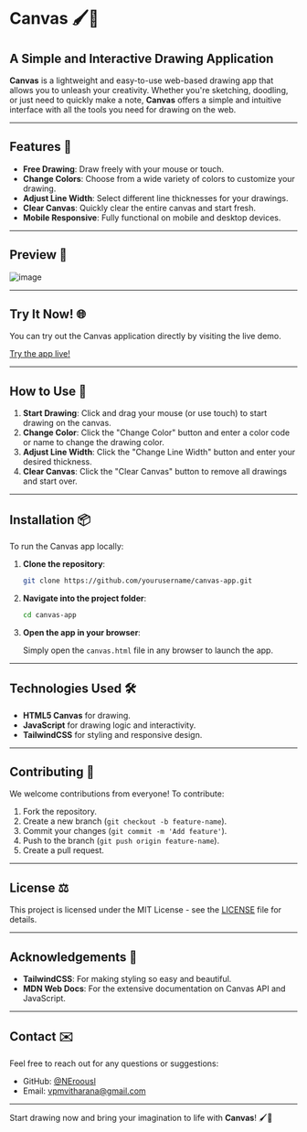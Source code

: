 
# Canvas 🖌️🎨

## A Simple and Interactive Drawing Application

**Canvas** is a lightweight and easy-to-use web-based drawing app that allows you to unleash your creativity. Whether you're sketching, doodling, or just need to quickly make a note, **Canvas** offers a simple and intuitive interface with all the tools you need for drawing on the web.

---

## Features 🚀

- **Free Drawing**: Draw freely with your mouse or touch.
- **Change Colors**: Choose from a wide variety of colors to customize your drawing.
- **Adjust Line Width**: Select different line thicknesses for your drawings.
- **Clear Canvas**: Quickly clear the entire canvas and start fresh.
- **Mobile Responsive**: Fully functional on mobile and desktop devices.
  
---

## Preview 📸

![image](https://github.com/user-attachments/assets/aa7a520f-0e60-45fc-a1aa-746c45e9d135)



---

## Try It Now! 🌐

You can try out the Canvas application directly by visiting the live demo.

[Try the app live!]([#](https://neroousl.github.io/canvas-app/))

---

## How to Use 🎯

1. **Start Drawing**: Click and drag your mouse (or use touch) to start drawing on the canvas.
2. **Change Color**: Click the "Change Color" button and enter a color code or name to change the drawing color.
3. **Adjust Line Width**: Click the "Change Line Width" button and enter your desired thickness.
4. **Clear Canvas**: Click the "Clear Canvas" button to remove all drawings and start over.

---

## Installation 📦

To run the Canvas app locally:

1. **Clone the repository**:

   ```bash
   git clone https://github.com/yourusername/canvas-app.git
   ```

2. **Navigate into the project folder**:

   ```bash
   cd canvas-app
   ```

3. **Open the app in your browser**:

   Simply open the `canvas.html` file in any browser to launch the app.

---

## Technologies Used 🛠️

- **HTML5 Canvas** for drawing.
- **JavaScript** for drawing logic and interactivity.
- **TailwindCSS** for styling and responsive design.

---

## Contributing 🤝

We welcome contributions from everyone! To contribute:

1. Fork the repository.
2. Create a new branch (`git checkout -b feature-name`).
3. Commit your changes (`git commit -m 'Add feature'`).
4. Push to the branch (`git push origin feature-name`).
5. Create a pull request.

---

## License ⚖️

This project is licensed under the MIT License - see the [LICENSE](LICENSE) file for details.

---

## Acknowledgements 🎉

- **TailwindCSS**: For making styling so easy and beautiful.
- **MDN Web Docs**: For the extensive documentation on Canvas API and JavaScript.

---

## Contact ✉️

Feel free to reach out for any questions or suggestions:

- GitHub: [@NEroousl](https://github.com/NEroousl)
- Email: [vpmvitharana@gmail.com](mailto:vpmvitharana@gmail.com)

---

Start drawing now and bring your imagination to life with **Canvas**! 🖌️🎨

